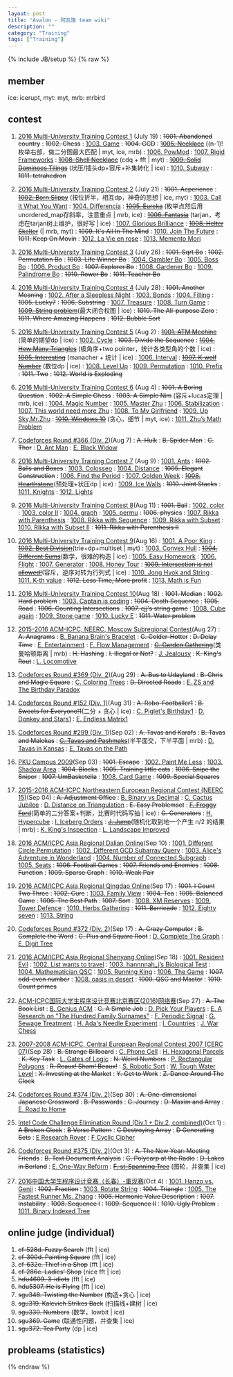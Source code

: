 ```yaml
---
layout: post
title: "Avalon - 阿瓦隆 team wiki"
description: ""
category: "Training"
tags: ["Training"]
---
```

{% include JB/setup %}
{% raw %}

## member
ice: icerupt, myt: myt, mrb: mrbird

## contest

1. [2016 Multi-University Training Contest 1][1] (July 19)
:  <del>1001. Abandoned country</del>
:  <del>1002. Chess</del>
:  [1003. Game][2]
:  <del>1004. GCD</del>
:  <del>[1005. Necklace][3]</del> ((n-1)!枚举右部，做二分图最大匹配 \| myt, ice, mrb)
:  [1006. PowMod][4]
:  [1007. Rigid Frameworks][5]
:  <del>[1008. Shell Necklace][6]</del> (cdq + fft \| myt)
:  <del>[1009. Solid Dominoes Tilings][7]</del> (状压/插头dp+容斥+补集转化 \| ice)
:  [1010. Subway][8]
:  <del>1011. tetrahedron</del>

2. [2016 Multi-University Training Contest 2][9] (July 21)
:  <del>1001. Acperience</del>
:  <del>[1002. Born Slippy][10]</del> (按位折半，相互dp，神奇的思想 \| ice, myt)
:  [1003. Call It What You Want][11]
:  [1004. Differencia][12]
:  <del>[1005. Eureka][13]</del> (枚举点然后用unordered\_map存斜率，注意重点 \| mrb, ice)
:  <del>[1006. Fantasia][14]</del> (tarjan，考虑在tarjan树上维护，很好写 \| ice)
:  [1007. Glorious Brilliance][15]
:  <del>[1008. Helter Skelter][16]</del> (\| mrb, myt)
:  <del>1009. It's All In The Mind</del>
:  [1010. Join The Future][17]
:  <del>1011. Keep On Movin</del>
:  [1012. La Vie en rose][18]
:  [1013. Memento Mori][19]

3. [2016 Multi-University Training Contest 3][20] (July 26)
:  <del>1001. Sqrt Bo</del>
:  <del>1002. Permutation Bo</del>
:  <del>1003. Life Winner Bo</del>
:  [1004. Gambler Bo][21]
:  [1005. Boss Bo][22]
:  [1006. Product Bo][23]
:  <del>1007. Explorer Bo</del>
:  [1008. Gardener Bo][24]
:  [1009. Palindrome Bo][25]
:  <del>1010. Rower Bo</del>
:  <del>1011. Teacher Bo</del>

4. [2016 Multi-University Training Contest 4][26] (July 28)
:  <del>1001. Another Meaning</del>
:  [1002. After a Sleepless Night][27]
:  [1003. Bonds][28]
:  [1004. Filling][29]
:  <del>1005. Lucky7</del>
:  <del>1006. Substring</del>
:  [1007. Treasure][30]
:  [1008. Turn Game][31]
:  <del>[1009. String problem][32]</del>(最大闭合权图 \| ice)
:  <del>1010. The All-purpose Zero</del>
:  <del>1011. Where Amazing Happens</del>
:  <del>1012. Bubble Sort</del>

5. [2016 Multi-University Training Contest 5][33] (Aug 2)
:  <del>[1001. ATM Mechine][34]</del> (简单的期望dp \| ice)
:  [1002. Cycle][35]
:  <del>1003. Divide the Sequence</del>
:  <del>[1004. How Many Triangles][36]</del> (极角序+two pointer，统计各类型角的个数 \| ice)
:  <del>[1005. Interesting][37]</del> (manacher + 统计 \| ice)
:  [1006. Interval][38]
:  <del>[1007. K-wolf Number][39]</del> (数位dp \| ice)
:  [1008. Level Up][40]
:  [1009. Permutation][41]
:  [1010. Prefix][42]
:  <del>1011. Two</del>
:  <del>1012. World is Exploding</del>

6. [2016 Multi-University Training Contest 6][43] (Aug 4)
:  <del>1001. A Boring Question</del>
:  <del>1002. A Simple Chess</del>
:  <del>1003. A Simple Nim</del> (容斥+lucas定理 \| mrb, ice)
:  [1004. Magic Number][44]
:  [1005. Master Zhu][45]
:  [1006. Stabilization][46]
:  [1007. This world need more Zhu][47]
:  [1008. To My Girlfriend][48]
:  [1009. Up Sky,Mr.Zhu][49]
:  <del>[1010. Windows 10][50]</del> (贪心，细节 \| myt, ice)
:  [1011. Zhu’s Math Problem][51]

7. [Codeforces Round #366 (Div. 2)][118](Aug 7)
:   <del>A. Hulk</del>
:   <del>B. Spider Man</del>
:   <del>C. Thor</del>
:   [D. Ant Man][119]
:   [E. Black Widow][120]

8. [2016 Multi-University Training Contest 7][52] (Aug 9)
:  [1001. Ants][53]
:  <del>1002. Balls and Boxes</del>
:  [1003. Colosseo][54]
:  [1004. Distance][55]
:  <del>1005. Elegant Construction</del>
:  [1006. Find the Period][56]
:  [1007. Golden Week][57]
:  <del>[1008. Hearthstone][58]</del>(预处理+状压dp \| ice)
:  [1009. Ice Walls][59]
:  <del>1010. Joint Stacks</del>
:  [1011. Knights][60]
:  [1012. Lights][61]

9. [2016 Multi-University Training Contest 8][62](Aug 11)
:  <del>1001. Ball</del>
:  [1002. color][63]
:  [1003. color II][64]
:  [1004. graph][65]
:  [1005. permu][66]
:  <del>1006. physics</del>
:  [1007. Rikka with Parenthesis][67]
:  [1008. Rikka with Sequence][68]
:  [1009. Rikka with Subset][69]
:  [1010. Rikka with Subset II][70]
:  <del>1011. Rikka with Parenthesis II</del>

10. [2016 Multi-University Training Contest 9][71](Aug 16)
:  [1001. A Poor King][72]
:  <del>[1002. Best Division][73]</del>(trie+dp+multiset \| myt)
:  [1003. Convex Hull][74]
:  <del>[1004. Different Sums][75]</del>(数学，很难的构造 \| ice)
:  [1005. Easy Homework][76]
:  [1006. Flight][77]
:  [1007. Generator][78]
:  [1008. Honey Tour][79]
:  <del>[1009. Intersection is not allowed!][80]</del>(容斥，逆序对转为行列式 \| ice)
:  [1010. Jong Hyok and String][81]
:  [1011. K-th value][82]
:  <del>1012. Less Time, More profit</del>
:  [1013. Math is Fun][83]

11. [2016 Multi-University Training Contest 10][84](Aug 18)
:  <del>1001. Median</del>
:  <del>1002. Hard problem</del>
:  [1003. Captain is coding][85]
:  <del>1004. Death Sequence</del>
:  <del>1005. Road</del>
:  <del>1006. Counting Intersections</del>
:  <del>1007. cjj's string game</del>
:  [1008. Cube again][86]
:  [1009. Stone game][87]
:  [1010. Lucky E][88]
:  <del>1011. Water problem</del>

12. [2015-2016 ACM-ICPC, NEERC, Moscow Subregional Contest][89](Aug 27)
:  <del>A. Anagrams</del>
:  [B. Banana Brain's Bracelet][90]
:  <del>C. Colder-Hotter</del>
:  <del>D. Delay Time</del>
:  [E. Entertainment][91]
:  [F. Flow Management][92]
:  <del>[G. Garden Gathering][93]</del>(类曼哈顿距离 \| mrb)
:  <del>H. Hashing</del>
:  <del>I. Illegal or Not?</del>
:  [J. Jealousy][94]
:  <del>K. King's Rout</del>
:  [L. Locomotive][95]

13. [Codeforces Round #369 (Div. 2)][121](Aug 29)
:   <del>A. Bus to Udayland</del>
:   <del>B. Chris and Magic Square</del>
:   [C. Coloring Trees][122]
:   <del>D. Directed Roads</del>
:   [E. ZS and The Birthday Paradox][123]

14. [Codeforces Round #152 (Div. 1)][96](Aug 31)
:  <del>A. Robo-Footballer1</del>
:  <del>B. Sweets for Everyone!1</del>(二分 + 贪心 \| ice)
:  [C. Piglet's Birthday1][97]
:  [D. Donkey and Stars1][98]
:  [E. Endless Matrix1][99]

15. [Codeforces Round #299 (Div. 1)][100](Sep 02)
:  <del>A. Tavas and Karafs</del>
:  <del>B. Tavas and Malekas</del>
:  <del>[C. Tavas and Pashmaks][101]</del>(半平面交，下半平面 \| mrb)
:  [D. Tavas in Kansas][102]
:  [E. Tavas on the Path][103]

16. [PKU Campus 2009][114](Sep 03)
:   <del>1001. Escape</del>
:   [1002. Paint Me Less][115]
:   [1003. Shadow Area][116]
:   <del>1004. Blocks</del>
:   <del>1005. Training little cats</del>
:   <del>1006. Snipe the Sniper</del>
:   <del>1007. UmBasketella</del>
:   [1008. Card Game][117]
:   <del>1009. Special Squares</del>

17. [2015-2016 ACM-ICPC Northeastern European Regional Contest (NEERC 15)][104](Sep 04)
:   <del>A. Adjustment Office</del>
:   [B. Binary vs Decimal][105]
:   [C. Cactus Jubilee][106]
:   [D. Distance on Triangulation][107]
:   <del>E. Easy Problemset</del>
:   <del>[F. Froggy Ford][108]</del>(简单的二分答案+判断，比赛时代码写抽 \| ice)
:   <del>G. Generators</del>
:   [H. Hypercube][109]
:   [I. Iceberg Orders][110]
:   <del>[J. Jump][111]</del>(随机化取到地一个产生 n/2 的结果 \| mrb)
:   [K. King's Inspection][112]
:   [L. Landscape Improved][113]

18. [2016 ACM/ICPC Asia Regional Dalian Online][127](Sep 10)
:  [1001. Different Circle Permutation][128]
:  [1002. Different GCD Subarray Query][129]
:  [1003. Alice's Adventure in Wonderland][130]
:  [1004. Number of Connected Subgraph][131]
:  [1005. Seats][132]
:  <del>1006. Football Games</del>
:  <del>1007. Friends and Enemies</del>
:  <del>1008. Function</del>
:  <del>1009. Sparse Graph</del>
:  <del>1010. Weak Pair</del>

19. [2016 ACM/ICPC Asia Regional Qingdao Online][133](Sep 17)
:  <del>1001. I Count Two Three</del>
:  <del>1002. Cure</del>
:  [1003. Family View][134]
:  <del>1004. Tea</del>
:  <del>1005. Balanced Game</del>
:  <del>1006. The Best Path</del>
:  <del>1007. Sort</del>
:  [1008. XM Reserves][135]
:  [1009. Tower Defence][136]
:  [1010. Herbs Gathering][137]
:  <del>1011. Barricade</del>
:  [1012. Eighty seven][138]
:  [1013. String][139]

20. [Codeforces Round #372 (Div. 2)][124](Sep 17)
:   <del>A. Crazy Computer</del>
:   <del>B. Complete the Word</del>
:   <del>C. Plus and Square Root</del>
:   [D. Complete The Graph][125]
:   [E. Digit Tree][126]

21. [2016 ACM/ICPC Asia Regional Shenyang Online][140](Sep 18)
:  [1001. Resident Evil][141]
:  [1002. List wants to travel][142]
:  [1003. hannnnah\_j’s Biological Test][143]
:  [1004. Mathematician QSC][144]
:  [1005. Running King][145]
:  [1006. The Game][146]
:  <del>1007. odd-even number</del>
:  [1008. oasis in desert][147]
:  <del>1009. QSC and Master</del>
:  <del>1010. Count primes</del>

22. [ACM-ICPC国际大学生程序设计竞赛北京赛区(2016)网络赛][148](Sep 27)
:   <del>A. The Book List</del>
:   [B. Genius ACM][149]
:   <del>C. A Simple Job</del>
:   [D. Pick Your Players][150]
:   [E. A Research on "The Hundred Family Surnames"][151]
:   [F. Periodic Signal][152]
:   [G. Sewage Treatment][153]
:   [H. Ada's Needle Experiment][154]
:   [I. Countries][155]
:   [J. War Chess][156]

23. [2007-2008 ACM-ICPC, Central European Regional Contest 2007 (CERC 07)][157](Sep 28)
:   <del>B. Strange Billboard</del>
:   [C. Phone Cell][158]
:   [H. Hexagonal Parcels][159]
:   <del>K. Key Task</del>
:   [L. Gates of Logic][160]
:   <del>N. Weird Numbers</del>
:   [P. Rectangular Polygons][161]
:   <del>R. Reaux! Sham! Beaux!</del>
:   [S. Robotic Sort][162]
:   [W. Tough Water Level][163]
:   <del>X. Investing at the Market</del>
:   <del>Y. Get to Work</del>
:   <del>Z. Dance Around The Clock</del>

24. [Codeforces Round #374 (Div. 2)][164](Sep 30)
:   <del>A. One-dimensional Japanese Crossword</del>
:   <del>B. Passwords</del>
:   <del>C. Journey</del>
:   <del>D. Maxim and Array</del>
:   [E. Road to Home][165]

25. [Intel Code Challenge Elimination Round (Div.1 + Div.2, combined)][166](Oct 1)
:   <del>A Broken Clock</del>
:   <del>B Verse Pattern</del>
:   <del>C Destroying Array</del>
:   <del>D Generating Sets</del>
:   [E Research Rover][167]
:   [F Cyclic Cipher][168]

26. [Codeforces Round #375 (Div. 2)][169](Oct 3)
:   <del>A. The New Year: Meeting Friends</del>
:   <del>B. Text Document Analysis</del>
:   <del>C. Polycarp at the Radio</del>
:   <del>D. Lakes in Berland</del>
:   [E. One-Way Reform][170]
:   <del>[F. st-Spanning Tree][171]</del> (图轮，并查集 \| ice)

27. [2016中国大学生程序设计竞赛（长春）-重现赛][172](Oct 4)
:   [1001. Hanzo vs. Genji][173]
:   <del>1002. Fraction</del>
:   [1003. Rotate String][174]
:   <del>1004. Triangle</del>
:   [1005. The Fastest Runner Ms. Zhang][175]
:   <del>1006. Harmonic Value Description</del>
:   <del>1007. Instability</del>
:   <del>1008. Sequence I</del>
:   <del>1009. Sequence II</del>
:   <del>1010. Ugly Problem</del>
:   [1011. Binary Indexed Tree][176]


## online judge (individual)

1. <del>cf-528d. Fuzzy Search</del> (fft \| ice)
2. <del>cf-300d. Painting Square</del> (fft \| ice)
3. <del>cf-632e. Thief in a Shop</del> (fft \| ice)
4. <del>cf-286e. Ladies' Shop</del> (nice fft \| ice)
5. <del>hdu4609. 3-idiots</del> (fft \| ice)
6. <del>hdu5307. He is Flying</del> (fft \| ice)
7. <del>sgu348. Twisting the Number</del> (构造+贪心 \| ice)
8. <del>sgu319. Kalevich Strikes Back</del> (扫描线+建树 \| ice)
9. <del>sgu330. Numbers</del> (数学，lowbit \| ice)
10. <del>sgu369. Game</del> (联通性问题，并查集 \| ice)
11. <del>sgu372. Tea Party</del> (dp \| ice)

## probleams (statistics)

[1]: http://acm.hdu.edu.cn/contests/contest_show.php?cid=704
[2]: http://acm.hdu.edu.cn/showproblem.php?pid=5725
[3]: http://acm.hdu.edu.cn/showproblem.php?pid=5727
[4]: http://acm.hdu.edu.cn/showproblem.php?pid=5728
[5]: http://acm.hdu.edu.cn/showproblem.php?pid=5729
[6]: http://acm.hdu.edu.cn/showproblem.php?pid=5730
[7]: http://acm.hdu.edu.cn/showproblem.php?pid=5731
[8]: http://acm.hdu.edu.cn/showproblem.php?pid=5732

[9]: http://acm.hdu.edu.cn/contests/contest_show.php?cid=705
[10]: http://acm.hdu.edu.cn/showproblem.php?pid=5735
[11]: http://acm.hdu.edu.cn/showproblem.php?pid=5736
[12]: http://acm.hdu.edu.cn/showproblem.php?pid=5737
[13]: http://acm.hdu.edu.cn/showproblem.php?pid=5738
[14]: http://acm.hdu.edu.cn/showproblem.php?pid=5739
[15]: http://acm.hdu.edu.cn/showproblem.php?pid=5740
[16]: http://acm.hdu.edu.cn/showproblem.php?pid=5741
[17]: http://acm.hdu.edu.cn/showproblem.php?pid=5743
[18]: http://acm.hdu.edu.cn/showproblem.php?pid=5745
[19]: http://acm.hdu.edu.cn/showproblem.php?pid=5746

[20]: http://acm.hdu.edu.cn/contests/contest_show.php?cid=706
[21]: http://acm.hdu.edu.cn/showproblem.php?pid=5755
[22]: http://acm.hdu.edu.cn/showproblem.php?pid=5756
[23]: http://acm.hdu.edu.cn/showproblem.php?pid=5757
[24]: http://acm.hdu.edu.cn/showproblem.php?pid=5759
[25]: http://acm.hdu.edu.cn/showproblem.php?pid=5760

[26]: http://acm.hdu.edu.cn/contests/contest_show.php?cid=707
[27]: http://acm.hdu.edu.cn/showproblem.php?pid=5764
[28]: http://acm.hdu.edu.cn/showproblem.php?pid=5765
[29]: http://acm.hdu.edu.cn/showproblem.php?pid=5766
[30]: http://acm.hdu.edu.cn/showproblem.php?pid=5770
[31]: http://acm.hdu.edu.cn/showproblem.php?pid=5771
[32]: http://acm.hdu.edu.cn/showproblem.php?pid=5772

[33]: http://acm.hdu.edu.cn/contests/contest_show.php?cid=708
[34]: http://acm.hdu.edu.cn/showproblem.php?pid=5781
[35]: http://acm.hdu.edu.cn/showproblem.php?pid=5782
[36]: http://acm.hdu.edu.cn/showproblem.php?pid=5784
[37]: http://acm.hdu.edu.cn/showproblem.php?pid=5785
[38]: http://acm.hdu.edu.cn/showproblem.php?pid=5786
[39]: http://acm.hdu.edu.cn/showproblem.php?pid=5787
[40]: http://acm.hdu.edu.cn/showproblem.php?pid=5788
[41]: http://acm.hdu.edu.cn/showproblem.php?pid=5789
[42]: http://acm.hdu.edu.cn/showproblem.php?pid=5790

[43]: http://acm.hdu.edu.cn/contests/contest_show.php?cid=709
[44]: http://acm.hdu.edu.cn/showproblem.php?pid=5796
[45]: http://acm.hdu.edu.cn/showproblem.php?pid=5797
[46]: http://acm.hdu.edu.cn/showproblem.php?pid=5798
[47]: http://acm.hdu.edu.cn/showproblem.php?pid=5799
[48]: http://acm.hdu.edu.cn/showproblem.php?pid=5800
[49]: http://acm.hdu.edu.cn/showproblem.php?pid=5801
[50]: http://acm.hdu.edu.cn/showproblem.php?pid=5802
[51]: http://acm.hdu.edu.cn/showproblem.php?pid=5803

[52]: http://acm.hdu.edu.cn/contests/contest_show.php?cid=710
[53]: http://acm.hdu.edu.cn/showproblem.php?pid=5809
[54]: http://acm.hdu.edu.cn/showproblem.php?pid=5811
[55]: http://acm.hdu.edu.cn/showproblem.php?pid=5812
[56]: http://acm.hdu.edu.cn/showproblem.php?pid=5814
[57]: http://acm.hdu.edu.cn/showproblem.php?pid=5815
[58]: http://acm.hdu.edu.cn/showproblem.php?pid=5816
[59]: http://acm.hdu.edu.cn/showproblem.php?pid=5817
[60]: http://acm.hdu.edu.cn/showproblem.php?pid=5819
[61]: http://acm.hdu.edu.cn/showproblem.php?pid=5820

[62]: http://acm.hdu.edu.cn/contests/contest_show.php?cid=711
[63]: http://acm.hdu.edu.cn/showproblem.php?pid=5822
[64]: http://acm.hdu.edu.cn/showproblem.php?pid=5823
[65]: http://acm.hdu.edu.cn/showproblem.php?pid=5824
[66]: http://acm.hdu.edu.cn/showproblem.php?pid=5825
[67]: http://acm.hdu.edu.cn/showproblem.php?pid=5827
[68]: http://acm.hdu.edu.cn/showproblem.php?pid=5828
[69]: http://acm.hdu.edu.cn/showproblem.php?pid=5829
[70]: http://acm.hdu.edu.cn/showproblem.php?pid=5830

[71]: http://acm.hdu.edu.cn/contests/contest_show.php?cid=712
[72]: http://acm.hdu.edu.cn/showproblem.php?pid=5844
[73]: http://acm.hdu.edu.cn/showproblem.php?pid=5845
[74]: http://acm.hdu.edu.cn/showproblem.php?pid=5846
[75]: http://acm.hdu.edu.cn/showproblem.php?pid=5847
[76]: http://acm.hdu.edu.cn/showproblem.php?pid=5848
[77]: http://acm.hdu.edu.cn/showproblem.php?pid=5849
[78]: http://acm.hdu.edu.cn/showproblem.php?pid=5850
[79]: http://acm.hdu.edu.cn/showproblem.php?pid=5851
[80]: http://acm.hdu.edu.cn/showproblem.php?pid=5852
[81]: http://acm.hdu.edu.cn/showproblem.php?pid=5853
[82]: http://acm.hdu.edu.cn/showproblem.php?pid=5854
[83]: http://acm.hdu.edu.cn/showproblem.php?pid=5856

[84]: http://acm.split.hdu.edu.cn/contests/contest_show.php?cid=713
[85]: http://acm.split.hdu.edu.cn/showproblem.php?pid=5859
[86]: http://acm.split.hdu.edu.cn/showproblem.php?pid=5864
[87]: http://acm.split.hdu.edu.cn/showproblem.php?pid=5865
[88]: http://acm.split.hdu.edu.cn/showproblem.php?pid=5866

[89]: http://codeforces.com/gym/100792
[90]: http://codeforces.com/gym/100792/problem/B
[91]: http://codeforces.com/gym/100792/problem/E
[92]: http://codeforces.com/gym/100792/problem/F
[93]: http://codeforces.com/gym/100792/problem/G
[94]: http://codeforces.com/gym/100792/problem/J
[95]: http://codeforces.com/gym/100792/problem/L

[96]: http://codeforces.com/contest/249
[97]: http://codeforces.com/contest/249/problem/C
[98]: http://codeforces.com/contest/249/problem/D
[99]: http://codeforces.com/contest/249/problem/E

[100]: http://codeforces.com/contest/536
[101]: http://codeforces.com/contest/536/problem/C
[102]: http://codeforces.com/contest/536/problem/D
[103]: http://codeforces.com/contest/536/problem/E

[104]: http://codeforces.com/gym/100851
[105]: http://codeforces.com/gym/100851/problem/B
[106]: http://codeforces.com/gym/100851/problem/C
[107]: http://codeforces.com/gym/100851/problem/D
[108]: http://codeforces.com/gym/100851/problem/F
[109]: http://codeforces.com/gym/100851/problem/H
[110]: http://codeforces.com/gym/100851/problem/I
[111]: http://codeforces.com/gym/100851/problem/J
[112]: http://codeforces.com/gym/100851/problem/K
[113]: http://codeforces.com/gym/100851/problem/L

[114]: http://poj.org/searchproblem?field=source&key=PKU+Campus+2009+%28POJ+Monthly+Contest+%E2%80%93+2009.05.17%29
[115]: http://poj.org/problem?id=3732
[116]: http://poj.org/problem?id=3733
[117]: http://poj.org/problem?id=3738

[118]: http://codeforces.com/contest/705
[119]: http://codeforces.com/contest/705/problem/D
[120]: http://codeforces.com/contest/705/problem/E

[121]: http://codeforces.com/contest/711
[122]: http://codeforces.com/contest/711/problem/C
[123]: http://codeforces.com/contest/711/problem/E

[124]: http://codeforces.com/contest/716
[125]: http://codeforces.com/contest/716/problem/D
[126]: http://codeforces.com/contest/716/problem/E

[127]: http://acm.hdu.edu.cn/contests/contest_show.php?cid=725
[128]: http://acm.hdu.edu.cn/showproblem.php?pid=5868
[129]: http://acm.hdu.edu.cn/showproblem.php?pid=5869
[130]: http://acm.hdu.edu.cn/showproblem.php?pid=5870
[131]: http://acm.hdu.edu.cn/showproblem.php?pid=5871
[132]: http://acm.hdu.edu.cn/showproblem.php?pid=5872

[133]: http://acm.hdu.edu.cn/contests/contest_show.php?cid=723
[134]: http://acm.hdu.edu.cn/showproblem.php?pid=5880
[135]: http://acm.hdu.edu.cn/showproblem.php?pid=5885
[136]: http://acm.hdu.edu.cn/showproblem.php?pid=5886
[137]: http://acm.hdu.edu.cn/showproblem.php?pid=5887
[138]: http://acm.hdu.edu.cn/showproblem.php?pid=5890
[139]: http://acm.hdu.edu.cn/showproblem.php?pid=5891

[140]: http://acm.hdu.edu.cn/contests/contest_show.php?cid=724
[141]: http://acm.hdu.edu.cn/showproblem.php?pid=5892
[142]: http://acm.hdu.edu.cn/showproblem.php?pid=5893
[143]: http://acm.hdu.edu.cn/showproblem.php?pid=5894
[144]: http://acm.hdu.edu.cn/showproblem.php?pid=5895
[145]: http://acm.hdu.edu.cn/showproblem.php?pid=5896
[146]: http://acm.hdu.edu.cn/showproblem.php?pid=5897
[147]: http://acm.hdu.edu.cn/showproblem.php?pid=5899

[148]: https://hihocoder.com/contest/acmicpc2016beijingonline/problems
[149]: https://hihocoder.com/contest/acmicpc2016beijingonline/problem/2
[150]: https://hihocoder.com/contest/acmicpc2016beijingonline/problem/4
[151]: https://hihocoder.com/contest/acmicpc2016beijingonline/problem/5
[152]: https://hihocoder.com/contest/acmicpc2016beijingonline/problem/6
[153]: https://hihocoder.com/contest/acmicpc2016beijingonline/problem/7
[154]: https://hihocoder.com/contest/acmicpc2016beijingonline/problem/8
[155]: https://hihocoder.com/contest/acmicpc2016beijingonline/problem/9
[156]: https://hihocoder.com/contest/acmicpc2016beijingonline/problem/10

[157]: http://codeforces.com/gym/101095
[158]: http://codeforces.com/gym/101095/problem/C
[159]: http://codeforces.com/gym/101095/problem/H
[160]: http://codeforces.com/gym/101095/problem/L
[161]: http://codeforces.com/gym/101095/problem/P
[162]: http://codeforces.com/gym/101095/problem/S
[163]: http://codeforces.com/gym/101095/problem/W

[164]: http://codeforces.com/contest/721
[165]: http://codeforces.com/contest/721/problem/E

[166]: http://codeforces.com/contest/722
[167]: http://codeforces.com/contest/722/problem/E
[168]: http://codeforces.com/contest/722/problem/F

[169]: http://codeforces.com/contest/723
[170]: http://codeforces.com/contest/723/problem/E
[171]: http://codeforces.com/contest/723/problem/F

[172]: http://acm.hdu.edu.cn/contests/contest_show.php?cid=728
[173]: http://acm.hdu.edu.cn/showproblem.php?pid=5911
[174]: http://acm.hdu.edu.cn/showproblem.php?pid=5913
[175]: http://acm.hdu.edu.cn/showproblem.php?pid=5915
[176]: http://acm.hdu.edu.cn/showproblem.php?pid=5921

{% endraw %}

